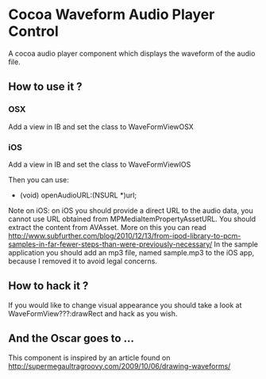 # Cocoa Waveform Audio Player Control #

A cocoa audio player component which displays the waveform of the audio file.

## How to use it ? ##

### OSX
Add a view in IB and set the class to WaveFormViewOSX
### iOS
Add a view in IB and set the class to WaveFormViewIOS

Then you can use:
<ul>
<li>(void) openAudioURL:(NSURL *)url;</li>
</ul>

Note on iOS: on iOS you should provide a direct URL to the audio data, you cannot use URL obtained from MPMediaItemPropertyAssetURL. You should extract the content from AVAsset. More on this you can read http://www.subfurther.com/blog/2010/12/13/from-ipod-library-to-pcm-samples-in-far-fewer-steps-than-were-previously-necessary/
In the sample application you should add an mp3 file, named sample.mp3 to the iOS app, because I removed it to avoid legal concerns.

## How to hack it ? ##

If you would like to change visual appearance you should take a look at WaveFormView???:drawRect and hack as you wish.

## And the Oscar goes to … 
This component is inspired by an article found on http://supermegaultragroovy.com/2009/10/06/drawing-waveforms/
